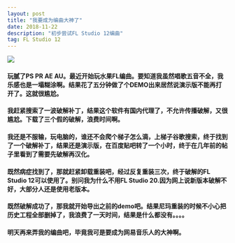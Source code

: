 ```yaml
---
layout: post
title: "我要成为编曲大神了"
date: 2018-11-22
description: "初步尝试FL Studio 12编曲"
tag: FL Studio 12
---
```


![](http://www.flstudiochina.com/uploads/images/flstudio/xzdn.png)

#### 玩腻了PS PR AE AU。最近开始玩水果FL编曲。要知道我虽然唱歌五音不全，我乐感也是一塌糊涂啊。结果花了五分钟做了个DEMO出来居然说演示版不能再打开了。这就很尴尬。

#### 我赶紧搜索了一波破解补丁，结果这个软件有国内代理了，不允许传播破解，又很尴尬。下载了三个假的破解，浪费时间啊。

#### 我还是不服输，玩电脑的，谁还不会爬个梯子怎么滴，上梯子谷歌搜索，终于找到了一个破解补丁，结果还是演示版，在百度贴吧转了一个小时，终于在几年前的帖子里看到了需要先破解再汉化。

#### 既然病症找到了，那就赶紧卸载重装吧，经过反复重装三次，终于破解的FL Studio 12可以使用了。别问我为什么不用FL Studio 20.因为网上说新版本破解不好，大部分人还是使用老版本。

#### 既然破解成功了，那我就开始导出之前的demo吧。结果尼玛重装的时候不小心把历史工程全部删掉了，我浪费了一天时间，结果是什么都没有。。。。

#### 明天再来弄我的编曲吧，毕竟我可是要成为网易音乐人的大神啊。
